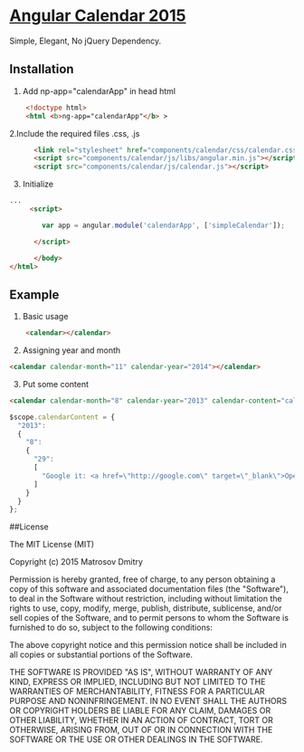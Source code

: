## 

# [Angular Calendar 2015](https://github.com/matrosovdmitry/angular-calendar-2015) 


Simple, Elegant, No jQuery Dependency.




## Installation

1. Add np-app="calendarApp" in head html
	
``` html
	<!doctype html>
	<html <b>ng-app="calendarApp"</b> >
```

2.Include the required files .css, .js

``` html
	  <link rel="stylesheet" href="components/calendar/css/calendar.css">
      <script src="components/calendar/js/libs/angular.min.js"></script>
      <script src="components/calendar/js/calendar.js"></script>
```


3. Initialize

```html
...
	 <script>

		var app = angular.module('calendarApp', ['simpleCalendar']);		

	  </script>

	  </body>
</html>
```

 
## Example

1. Basic usage
``` html
	<calendar></calendar>
```


2. Assigning year and month
``` html
<calendar calendar-month="11" calendar-year="2014"></calendar>  
```

3. Put some content
``` html
<calendar calendar-month="8" calendar-year="2013" calendar-content="calendarContent" ></calendar>
```

``` javascript
$scope.calendarContent = {
  "2013":
  {
    "8":
    {
      "29":
      [
        "Google it: <a href=\"http://google.com\" target=\"_blank\">Open Tab</a>"
      ]
    }
  }
};    
```

##License

  The MIT License (MIT)

  Copyright (c) 2015 Matrosov Dmitry

  Permission is hereby granted, free of charge, to any person obtaining a copy
  of this software and associated documentation files (the "Software"), to deal
  in the Software without restriction, including without limitation the rights
  to use, copy, modify, merge, publish, distribute, sublicense, and/or sell
  copies of the Software, and to permit persons to whom the Software is
  furnished to do so, subject to the following conditions:

  The above copyright notice and this permission notice shall be included in
  all copies or substantial portions of the Software.

  THE SOFTWARE IS PROVIDED "AS IS", WITHOUT WARRANTY OF ANY KIND, EXPRESS OR
  IMPLIED, INCLUDING BUT NOT LIMITED TO THE WARRANTIES OF MERCHANTABILITY,
  FITNESS FOR A PARTICULAR PURPOSE AND NONINFRINGEMENT. IN NO EVENT SHALL THE
  AUTHORS OR COPYRIGHT HOLDERS BE LIABLE FOR ANY CLAIM, DAMAGES OR OTHER
  LIABILITY, WHETHER IN AN ACTION OF CONTRACT, TORT OR OTHERWISE, ARISING FROM,
  OUT OF OR IN CONNECTION WITH THE SOFTWARE OR THE USE OR OTHER DEALINGS IN
  THE SOFTWARE.


